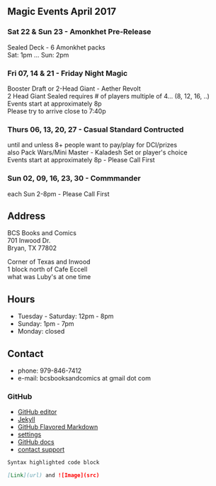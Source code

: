 ## Magic Events April 2017

### Sat 22 & Sun 23 - Amonkhet Pre-Release
Sealed Deck - 6 Amonkhet packs  
Sat: 1pm ...  Sun: 2pm  

### Fri 07, 14 & 21 - Friday Night Magic
Booster Draft or 2-Head Giant - Aether Revolt  
2 Head Giant Sealed requires # of players multiple of 4... (8, 12, 16, ..)  
Events start at approximately 8p  
Please try to arrive close to 7:40p  

### Thurs 06, 13, 20, 27 - Casual Standard Contructed
until and unless 8+ people want to pay/play for DCI/prizes  
also Pack Wars/Mini Master - Kaladesh Set or player's choice  
Events start at approximately 8p - Please Call First  

### Sun 02, 09, 16, 23, 30 - Commmander
each Sun 2-8pm - Please Call First  

## Address
BCS Books and Comics  
701 Inwood Dr.  
Bryan, TX 77802  

Corner of Texas and Inwood  
1 block north of Cafe Eccell  
what was Luby's at one time  

## Hours

* Tuesday - Saturday: 12pm - 8pm
* Sunday: 1pm - 7pm
* Monday: closed

## Contact

* phone: 979-846-7412
* e-mail: bcsbooksandcomics at gmail dot com

### GitHub

* [GitHub editor](https://github.com/timesmith/timesmith.github.io/edit/master/index.md)
* [Jekyll](https://jekyllrb.com/)
* [GitHub Flavored Markdown](https://guides.github.com/features/mastering-markdown/)
* [settings](https://github.com/timesmith/timesmith.github.io/settings)
* [GitHub docs](https://help.github.com/categories/github-pages-basics/)
* [contact support](https://github.com/contact)

```markdown
Syntax highlighted code block

[Link](url) and ![Image](src)
```
